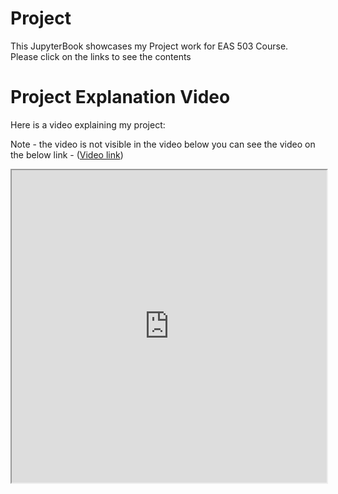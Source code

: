 # Project

This JupyterBook showcases my Project work for EAS 503 Course.<br>
Please click on the links to see the contents

# Project Explanation Video
Here is a video explaining my project:

Note - the video is not visible in the video below you can see the video on the below link - ([Video link](https://buffalo.box.com/s/j663esv6ryucgxqn3obz3wbb5zp55yxa))

<iframe src="https://buffalo.box.com/s/j663esv6ryucgxqn3obz3wbb5zp55yxa" width="100%" height="500px" allowfullscreen></iframe>